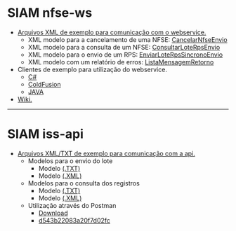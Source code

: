 # SIAM nfse-ws

<section>
	<ul>
		<li>
			<a href="https://github.com/imap-nti/siam/tree/master/xml">Arquivos XML de exemplo para comunicação com o webservice.</a>	
			<ul>
				<li>XML modelo para a cancelamento de uma NFSE: <a href="https://github.com/imap-nti/siam/blob/master/xml/CancelarNfseEnvio.xml">CancelarNfseEnvio</a></li>
				<li>XML modelo para a consulta de um NFSE: <a href="https://github.com/imap-nti/siam/blob/master/xml/ConsultarLoteRpsEnvio.xml">ConsultarLoteRpsEnvio</a></li>
				<li>XML modelo para o envio de um RPS: <a href="https://github.com/imap-nti/siam/tree/master/xml/EnviarLoteRpsSincronoEnvio.xml">EnviarLoteRpsSincronoEnvio</a></li>
				<li>XML modelo com um relatório de erros: <a href="https://github.com/imap-nti/siam/blob/master/xml/ListaMensagemRetorno.xml">ListaMensagemRetorno</a></li>
			</ul>
		</li>
		<li>
		Clientes de exemplo para utilização do webservice.
			<ul>
				<li>
					<a href="https://github.com/imap-nti/siam/blob/master/csharp/siam_client/Program.cs">C#</a>
				</li>
				<li>
					<a href="https://github.com/imap-nti/siam/blob/master/cfusion/siam_client/index.cfm">ColdFusion</a>
				</li>
				<li>
					<a href="https://github.com/imap-nti/siam/blob/master/java/siam_client/src/siam_client/Siam_client.java">JAVA</a>
				</li>
			</ul>
		</li>
		<li><a href="https://github.com/imap-nti/siam/wiki/">Wiki.</a></li>
	</ul>
</section>
<hr />

# SIAM iss-api

<section>	
	<ul>
		<li>
			<a href="https://github.com/imap-nti/siam/tree/master/iss">Arquivos XML/TXT de exemplo para comunicação com a api.</a>	
			<ul>
				<li>Modelos para o envio do lote
					<ul>
						<li>Modelo <a href="https://github.com/imap-nti/siam/blob/master/iss/lancamento/lancamento.txt">(.TXT)</a></li>
						<li>Modelo <a href="https://github.com/imap-nti/siam/blob/master/iss/lancamento/lancamento.xml">(.XML)</a></li>
					</ul>
				</li>
				<li>Modelos para o consulta dos registros
					<ul>
						<li>Modelo <a href="https://github.com/imap-nti/siam/blob/master/iss/consulta/consulta.txt">(.TXT)</a></li>
						<li>Modelo <a href="https://github.com/imap-nti/siam/blob/master/iss/consulta/consulta.xml">(.XML)</a></li>
					</ul>
				</li>
				<li>Utilização através do Postman
					<ul>
						<li><a href="https://www.postman.com/downloads/" />Download</a></li>
						<li><a href="https://www.getpostman.com/collections/d543b22083a20f7d02fc">d543b22083a20f7d02fc</a></li>
					<ul>
				</li>
			</ul>
		</li>
	</ul>
</section>
